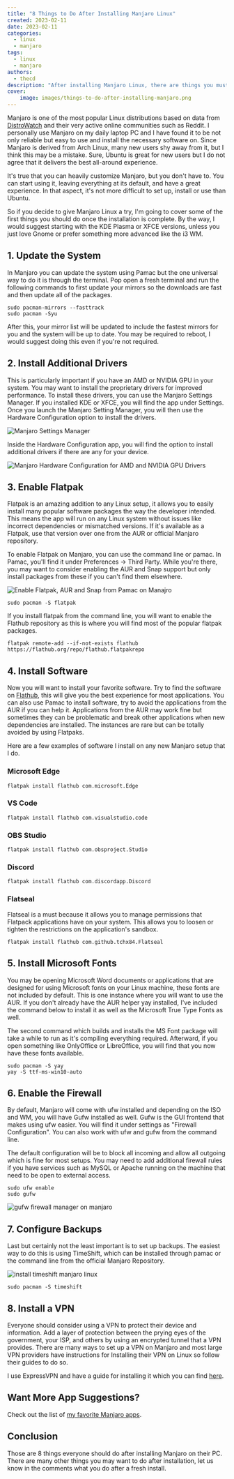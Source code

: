 ```yaml
---
title: "8 Things to Do After Installing Manjaro Linux"
created: 2023-02-11
date: 2023-02-11
categories: 
  - linux
  - manjaro
tags: 
  - linux
  - manjaro
authors: 
  - thecd
description: "After installing Manjaro Linux, there are things you must do like updating, setup backups, install fonts, firewall and software."
cover:
    image: images/things-to-do-after-installing-manjaro.png
---
```


Manjaro is one of the most popular Linux distributions based on data from [DistroWatch](https://distrowatch.com/table.php?distribution=manjaro) and their very active online communities such as Reddit. I personally use Manjaro on my daily laptop PC and I have found it to be not only reliable but easy to use and install the necessary software on. Since Manjaro is derived from Arch Linux, many new users shy away from it, but I think this may be a mistake. Sure, Ubuntu is great for new users but I do not agree that it delivers the best all-around experience.

It's true that you can heavily customize Manjaro, but you don't have to. You can start using it, leaving everything at its default, and have a great experience. In that aspect, it's not more difficult to set up, install or use than Ubuntu.

So if you decide to give Manjaro Linux a try, I'm going to cover some of the first things you should do once the installation is complete. By the way, I would suggest starting with the KDE Plasma or XFCE versions, unless you just love Gnome or prefer something more advanced like the i3 WM.

## 1\. Update the System

In Manjaro you can update the system using Pamac but the one universal way to do it is through the terminal. Pop open a fresh terminal and run the following commands to first update your mirrors so the downloads are fast and then update all of the packages.

```
sudo pacman-mirrors --fasttrack
sudo pacman -Syu
```

After this, your mirror list will be updated to include the fastest mirrors for you and the system will be up to date. You may be required to reboot, I would suggest doing this even if you're not required.

## 2\. Install Additional Drivers

This is particularly important if you have an AMD or NVIDIA GPU in your system. You may want to install the proprietary drivers for improved performance. To install these drivers, you can use the Manjaro Settings Manager. If you installed KDE or XFCE, you will find the app under Settings. Once you launch the Manjaro Setting Manager, you will then use the Hardware Configuration option to install the drivers.

![Manjaro Settings Manager](images/image-22.png)

Inside the Hardware Configuration app, you will find the option to install additional drivers if there are any for your device.

![Manjaro Hardware Configuration for AMD and NVIDIA GPU Drivers](images/image-23.png)

## 3\. Enable Flatpak

Flatpak is an amazing addition to any Linux setup, it allows you to easily install many popular software packages the way the developer intended. This means the app will run on any Linux system without issues like incorrect dependencies or mismatched versions. If it's available as a Flatpak, use that version over one from the AUR or official Manjaro repository.

To enable Flatpak on Manjaro, you can use the command line or pamac. In Pamac, you'll find it under Preferences -> Third Party. While you're there, you may want to consider enabling the AUR and Snap support but only install packages from these if you can't find them elsewhere.

![Enable Flatpak, AUR and Snap from Pamac on Manajro](images/image-24.png)

```
sudo pacman -S flatpak
```

If you install flatpak from the command line, you will want to enable the Flathub repository as this is where you will find most of the popular flatpak packages.

```
flatpak remote-add --if-not-exists flathub https://flathub.org/repo/flathub.flatpakrepo
```

## 4\. Install Software

Now you will want to install your favorite software. Try to find the software on [Flathub](https://flathub.org), this will give you the best experience for most applications. You can also use Pamac to install software, try to avoid the applications from the AUR if you can help it. Applications from the AUR may work fine but sometimes they can be problematic and break other applications when new dependencies are installed. The instances are rare but can be totally avoided by using Flatpaks.

Here are a few examples of software I install on any new Manjaro setup that I do.

### Microsoft Edge

```
flatpak install flathub com.microsoft.Edge
```

### VS Code

```
flatpak install flathub com.visualstudio.code
```

### OBS Studio

```
flatpak install flathub com.obsproject.Studio
```

### Discord

```
flatpak install flathub com.discordapp.Discord
```

### Flatseal

Flatseal is a must because it allows you to manage permissions that Flatpack applications have on your system. This allows you to loosen or tighten the restrictions on the application's sandbox.

```
flatpak install flathub com.github.tchx84.Flatseal
```

## 5\. Install Microsoft Fonts

You may be opening Microsoft Word documents or applications that are designed for using Microsoft fonts on your Linux machine, these fonts are not included by default. This is one instance where you will want to use the AUR. If you don't already have the AUR helper yay installed, I've included the command below to install it as well as the Microsoft True Type Fonts as well.

The second command which builds and installs the MS Font package will take a while to run as it's compiling everything required. Afterward, if you open something like OnlyOffice or LibreOffice, you will find that you now have these fonts available.

```
sudo pacman -S yay
yay -S ttf-ms-win10-auto
```

## 6\. Enable the Firewall

By default, Manjaro will come with ufw installed and depending on the ISO and WM, you will have Gufw installed as well. Gufw is the GUI frontend that makes using ufw easier. You will find it under settings as "Firewall Configuration". You can also work with ufw and gufw from the command line.

The default configuration will be to block all incoming and allow all outgoing which is fine for most setups. You may need to add additional firewall rules if you have services such as MySQL or Apache running on the machine that need to be open to external access.

```
sudo ufw enable
sudo gufw
```

![gufw firewall manager on manjaro](images/image-25.png)

## 7\. Configure Backups

Last but certainly not the least important is to set up backups. The easiest way to do this is using TimeShift, which can be installed through pamac or the command line from the official Manjaro Repository.

![install timeshift manjaro linux](images/image-26.png)

```
sudo pacman -S timeshift
```

## 8\. Install a VPN

Everyone should consider using a VPN to protect their device and information. Add a layer of protection between the prying eyes of the government, your ISP, and others by using an encrypted tunnel that a VPN provides. There are many ways to set up a VPN on Manjaro and most large VPN providers have instructions for Installing their VPN on Linux so follow their guides to do so.

I use ExpressVPN and have a guide for installing it which you can find [here](https://credibledev.com/install-expressvpn-on-manjaro-linux/).

## Want More App Suggestions?

Check out the list of [my favorite Manjaro apps](https://credibledev.com/favorite-manjaro-apps/).

## Conclusion

Those are 8 things everyone should do after installing Manjaro on their PC. There are many other things you may want to do after installation, let us know in the comments what you do after a fresh install.
